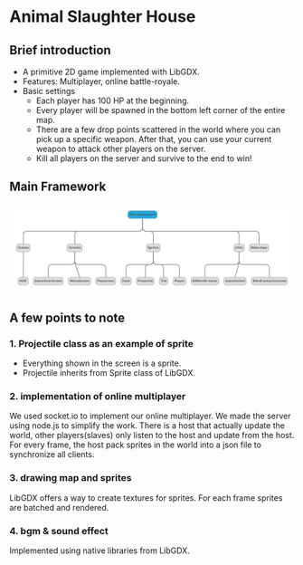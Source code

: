 # Animal Slaughter House

## Brief introduction

- A primitive 2D game implemented with LibGDX.
- Features: Multiplayer, online battle-royale.
- Basic settings
    - Each player has 100 HP at the beginning.
    - Every player will be spawned in the bottom left corner of the entire map.
    - There are a few drop points scattered in the world where you can pick up a specific weapon. After that, you can use your current weapon to attack other players on the server.
    - Kill all players on the server and survive to the end to win!

## Main Framework

![framework2](framework2.png)

## A few points to note

### 1. Projectile class as an example of sprite

- Everything shown in the screen is a sprite.
- Projectile inherits from Sprite class of LibGDX.

### 2. implementation of online multiplayer

We used socket.io to implement our online multiplayer.
We made the server using node.js to simplify the work.
There is a host that actually update the world,
other players(slaves) only listen to the host and update
from the host.
For every frame, the host pack sprites in the world into 
a json file to synchronize all clients.

### 3. drawing map and sprites

LibGDX offers a way to create textures for sprites.
For each frame sprites are batched and rendered.

### 4. bgm & sound effect

Implemented using native libraries from LibGDX.